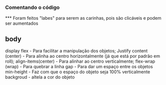### Comentando o código

*** Foram feitos "labes" para serem as carinhas, pois são clicáveis e podem ser aumentados

## body  

display flex - Para facilitar a manipulação dos objetos;
Justify content (center) - Para alinha ao centro horizontalmente (já que está por padrão em roll);
align-items(center) - Para alinhar ao centro verticalmente;
flex-wrap (wrap) - Para quebrar a linha
gap - Para dar um espaço entre os objetos
min-height - Faz com que o espaço do objeto seja 100% verticalmente
backgroud - altela a cor do objeto